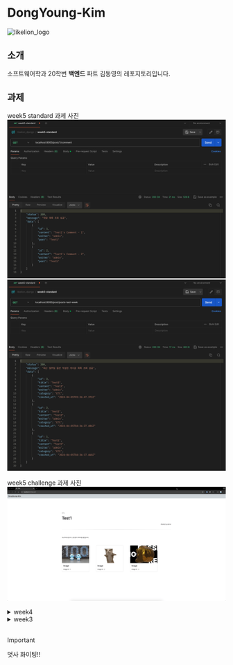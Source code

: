 # DongYoung-Kim

![likelion_logo](images/likelion_logo.gif)

## 소개

소프트웨어학과 20학번 **백엔드** 파트 김동영의 레포지토리입니다.

## 과제

week5 standard 과제 사진
![](images/week5/standard-comment.png)
![](images/week5/standard-postsLastWeek.png)

week5 challenge 과제 사진
![](images/week5/challenge.gif)

<details>
  <summary>week4</summary>
  <div markdown="1">
    week4 standard 과제 사진
    <img src="images/week4/standard-adminPage.png" />
    <img src="images/week4/standard-ERD.png" />
    week4 challenge 과제 사진
    <img src="images/week4/challenge-ERD.png" />
    <img src="images/week4/challenge-1.png" />
    <img src="images/week4/challenge-2.png" />
    <img src="images/week4/challenge-3.png" />
    <img src="images/week4/challenge-4.png" />
  </div>
</details>

<details>
  <summary>week3</summary>
  <div markdown="1">
    week3 standard 과제 사진
    <img src="images/week3/standard.png" />
    week3 challenge 과제 사진
    <img src="images/week3/challenge.gif" />
  </div>
</details>

<br/>

> [!IMPORTANT]
> 멋사 화이팅!!

